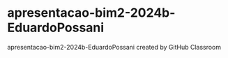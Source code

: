 # apresentacao-bim2-2024b-EduardoPossani
apresentacao-bim2-2024b-EduardoPossani created by GitHub Classroom
